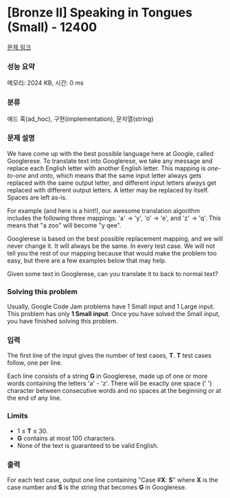 # [Bronze II] Speaking in Tongues (Small) - 12400 

[문제 링크](https://www.acmicpc.net/problem/12400) 

### 성능 요약

메모리: 2024 KB, 시간: 0 ms

### 분류

애드 혹(ad_hoc), 구현(implementation), 문자열(string)

### 문제 설명

<p>We have come up with the best possible language here at Google, called Googlerese. To translate text into Googlerese, we take any message and replace each English letter with another English letter. This mapping is <em>one-to-one</em> and <em>onto</em>, which means that the same input letter always gets replaced with the same output letter, and different input letters always get replaced with different output letters. A letter may be replaced by itself. Spaces are left as-is.</p>

<p>For example (and here is a hint!), our awesome translation algorithm includes the following three mappings: 'a' -> 'y', 'o' -> 'e', and 'z' -> 'q'. This means that "a zoo" will become "y qee".</p>

<p>Googlerese is based on the best possible replacement mapping, and we will never change it. It will always be the same. In every test case. We will not tell you the rest of our mapping because that would make the problem too easy, but there are a few examples below that may help.</p>

<p>Given some text in Googlerese, can you translate it to back to normal text?</p>

<h3>Solving this problem</h3>

<p>Usually, Google Code Jam problems have 1 Small input and 1 Large input. This problem has only <strong>1 Small input</strong>. Once you have solved the Small input, you have finished solving this problem.</p>

### 입력 

 <p>The first line of the input gives the number of test cases, <strong>T</strong>. <strong>T</strong> test cases follow, one per line.</p>

<p>Each line consists of a string <strong>G</strong> in Googlerese, made up of one or more words containing the letters 'a' - 'z'. There will be exactly one space (' ') character between consecutive words and no spaces at the beginning or at the end of any line.</p>

<h3>Limits</h3>

<ul>
	<li>1 ≤ <strong>T</strong> ≤ 30.</li>
	<li><strong>G</strong> contains at most 100 characters.</li>
	<li>None of the text is guaranteed to be valid English.</li>
</ul>

### 출력 

 <p>For each test case, output one line containing "Case #<strong>X</strong>: <strong>S</strong>" where <strong>X</strong> is the case number and <strong>S</strong> is the string that becomes <strong>G</strong> in Googlerese.</p>

